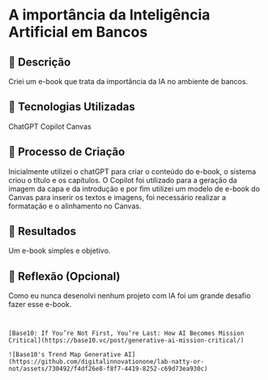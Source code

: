
# A importância da Inteligência Artificial em Bancos

## 📒 Descrição
Criei um e-book que trata da importância da IA no ambiente de bancos.

## 🤖 Tecnologias Utilizadas
ChatGPT
Copilot
Canvas

## 🧐 Processo de Criação
Inicialmente utilizei o chatGPT para criar o conteúdo do e-book, o sistema criou o título e os capítulos. O Copilot foi utilizado para a geração da imagem da capa e da introdução e por fim utilizei um modelo de e-book do Canvas para inserir os textos e imagens, foi necessário realizar a formatação e o alinhamento no Canvas.

## 🚀 Resultados
Um e-book simples e objetivo.

## 💭 Reflexão (Opcional)
Como eu nunca desenolvi nenhum projeto com IA foi um grande desafio fazer esse e-book.

```


[Base10: If You’re Not First, You’re Last: How AI Becomes Mission Critical](https://base10.vc/post/generative-ai-mission-critical/)

![Base10's Trend Map Generative AI](https://github.com/digitalinnovationone/lab-natty-or-not/assets/730492/f4df26e8-f8f7-4419-8252-c69d73ea930c)
